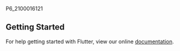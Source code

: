 P6_2100016121

## Getting Started

For help getting started with Flutter, view our online
[documentation](https://flutter.io/).
